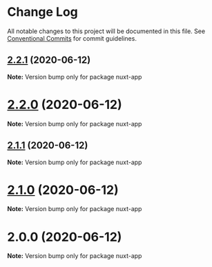 # Change Log

All notable changes to this project will be documented in this file.
See [Conventional Commits](https://conventionalcommits.org) for commit guidelines.

## [2.2.1](https://github.com/pyramation/LaTeX2JS/compare/nuxt-app@2.2.0...nuxt-app@2.2.1) (2020-06-12)

**Note:** Version bump only for package nuxt-app





# [2.2.0](https://github.com/pyramation/LaTeX2JS/compare/nuxt-app@2.1.1...nuxt-app@2.2.0) (2020-06-12)

**Note:** Version bump only for package nuxt-app





## [2.1.1](https://github.com/pyramation/LaTeX2JS/compare/nuxt-app@2.1.0...nuxt-app@2.1.1) (2020-06-12)

**Note:** Version bump only for package nuxt-app





# [2.1.0](https://github.com/pyramation/LaTeX2JS/compare/nuxt-app@2.0.0...nuxt-app@2.1.0) (2020-06-12)

**Note:** Version bump only for package nuxt-app





# 2.0.0 (2020-06-12)

**Note:** Version bump only for package nuxt-app
